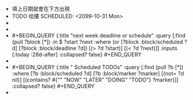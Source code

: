 - 填上日期就會在下方出現
- TODO 哈摟
  SCHEDULED: <2099-10-31 Mon>
-
-
- #+BEGIN_QUERY
  {:title "next week deadline or schedule"
      :query [:find (pull ?block [*])
              :in $ ?start ?next
              :where
              (or
                [?block :block/scheduled ?d]
                [?block :block/deadline ?d])
              [(> ?d ?start)]
              [(< ?d ?next)]]
      :inputs [:today :28d-after]
      :collapsed? false}
  #+END_QUERY
-
- #+BEGIN_QUERY
  {:title " Scheduled TODOs"
  :query [:find (pull ?b [*])
  :where
  [?b :block/scheduled ?d]
  [?b :block/marker ?marker]
  [(not= ?d nil)]
  [(contains? #{"" "NOW" "LATER" "DOING" "TODO"} ?marker)]]
  :collapsed? false}
  #+END_QUERY
-